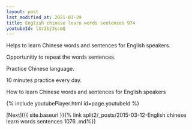 ```yaml
---
layout: post
last_modified_at: 2021-03-29
title: English chinese learn words sentences 974 
youtubeId: lXrZbj3scmQ
---
```

 
 
Helps to learn Chinese words and sentences for English speakers.

Opportunitiy to repeat the words sentences. 

Practice Chinese language. 
 
10 minutes practice every day. 
 
How to learn Chinese words and sentences for English speakers 
 
{% include youtubePlayer.html id=page.youtubeId %}
 
 
[Next]({{ site.baseurl }}{% link  split2/_posts/2015-03-12-English chinese learn words sentences 1076 .md%})
 
